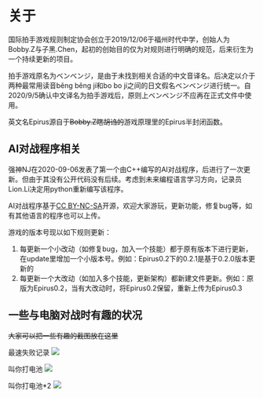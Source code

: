 # 关于
国际拍手游戏规则制定协会创立于2019/12/06于福州时代中学，创始人为Bobby.Z与子黑.Chen，起初的创始目的仅为对规则进行明确的规范，后来衍生为一个持续更新的项目。

拍手游戏原名为ベンベンジ，是由于未找到相关合适的中文音译名。后决定以介于两种最常用读音běng běng jí和bo bo jí之间的日文假名ベンベンジ进行统一。自2020/9/5确认中文译名为拍手游戏后，原则上ベンベンジ不应再在正式文件中使用。

英文名Epirus源自于~~Bobby.Z瞎胡诌的~~游戏原理里的Epirus半封闭函数。

## AI对战程序相关
强神NJ在2020-09-06发表了第一个由C++编写的AI对战程序，后进行了一次更新。但由于其没有公开代码没有后续。考虑到未来编程语言学习方向，记录员Lion.Li决定用python重新编写该程序。

AI对战程序基于[CC BY-NC-SA](https://creativecommons.org/licenses/by-nc-sa/4.0/deed.zh)开源，欢迎大家游玩，更新功能，修复bug等，如有其他语言的程序也可以上传。

游戏的版本号现以如下规则更新：
1. 每更新一个小改动（如修复bug，加入一个技能）都于原有版本下进行更新，在update里增加一个小版本号。例如：Epirus0.2下的0.2.1是基于0.2.0版本更新的
1. 每更新一个大改动（如加入多个技能，更新架构）都新建文件更新。例如：原版为Epirus0.2，当有大改动时，将Epirus0.2保留，重新上传为Epirus0.3

## 一些与电脑对战时有趣的状况

~~大家可以把一些有趣的截图放在这里~~

最速失败记录
![](https://s1.ax1x.com/2020/11/01/BdhrDO.png)

叫你打电池
![](https://s1.ax1x.com/2020/11/01/BdhW8I.jpg)

叫你打电池*2
![](https://s1.ax1x.com/2020/11/01/BdhhxP.jpg)
